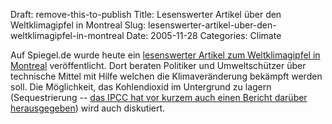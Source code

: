 Draft: remove-this-to-publish
Title: Lesenswerter Artikel über den Weltklimagipfel in Montreal
Slug: lesenswerter-artikel-uber-den-weltklimagipfel-in-montreal
Date: 2005-11-28
Categories: Climate

Auf Spiegel.de wurde heute ein [lesenswerter Artikel zum Weltklimagipfel in Montreal](http://www.spiegel.de/spiegel/0,1518,387034,00.html) veröffentlicht. Dort beraten Politiker und Umweltschützer über technische Mittel mit Hilfe welchen die Klimaveränderung bekämpft werden soll. Die Möglichkeit, das Kohlendioxid im Untergrund zu lagern (Sequestrierung -- [das IPCC hat vor kurzem auch einen Bericht darüber herausgegeben](http://blog.irregular.ch/2005/09/28/ipcc-uber-die-sequestrierung-von-co2/)) wird auch diskutiert.
